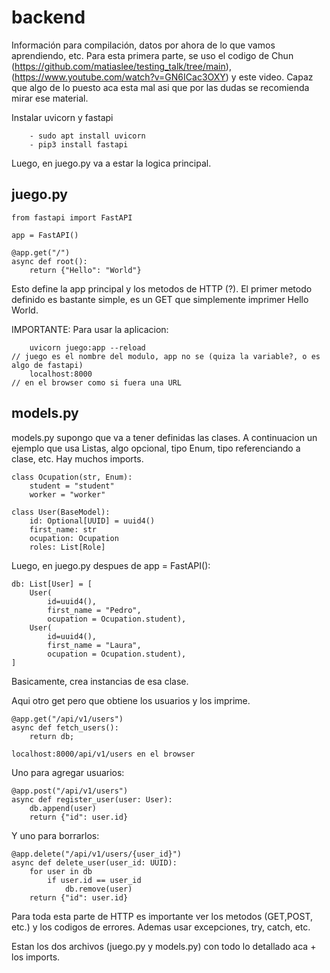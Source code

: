 # backend

Información para compilación, datos por ahora de lo que vamos aprendiendo, etc.
Para esta primera parte, se uso el codigo de Chun (https://github.com/matiaslee/testing_talk/tree/main), 
(https://www.youtube.com/watch?v=GN6ICac3OXY) y este video. Capaz que algo de lo puesto aca esta mal asi que por las dudas se recomienda mirar ese material.


Instalar uvicorn y fastapi
```
    - sudo apt install uvicorn
    - pip3 install fastapi
```
Luego, en juego.py va a estar la logica principal.


## juego.py
```
from fastapi import FastAPI

app = FastAPI()

@app.get("/")
async def root():
    return {"Hello": "World"}
```
Esto define la app principal y los metodos de HTTP (?). El primer metodo definido es bastante simple, es un GET que simplemente imprimer Hello World. 

IMPORTANTE: Para usar la aplicacion:
```
    uvicorn juego:app --reload
// juego es el nombre del modulo, app no se (quiza la variable?, o es algo de fastapi)
    localhost:8000
// en el browser como si fuera una URL
```

## models.py
models.py supongo que va a tener definidas las clases. A continuacion un ejemplo que usa Listas, algo opcional, tipo Enum, tipo referenciando a clase, etc. Hay muchos imports.

```
class Ocupation(str, Enum):
    student = "student"
    worker = "worker"

class User(BaseModel):
    id: Optional[UUID] = uuid4()
    first_name: str
    ocupation: Ocupation
    roles: List[Role]
```

Luego, en juego.py despues de app = FastAPI():
```
db: List[User] = [
    User(
        id=uuid4(),
        first_name = "Pedro",
        ocupation = Ocupation.student),
    User(
        id=uuid4(),
        first_name = "Laura",
        ocupation = Ocupation.student),
]
```
Basicamente, crea instancias de esa clase.

Aqui otro get pero que obtiene los usuarios y los imprime.
```
@app.get("/api/v1/users")
async def fetch_users():
    return db;
```
```
localhost:8000/api/v1/users en el browser
```
Uno para agregar usuarios:
```
@app.post("/api/v1/users")
async def register_user(user: User):
    db.append(user)
    return {"id": user.id}
```
Y uno para borrarlos:
```
@app.delete("/api/v1/users/{user_id}")
async def delete_user(user_id: UUID):
    for user in db
        if user.id == user_id
            db.remove(user)
    return {"id": user.id}
```

Para toda esta parte de HTTP es importante ver los metodos (GET,POST, etc.) y los codigos de errores. Ademas usar excepciones, try, catch, etc.

Estan los dos archivos (juego.py y models.py) con todo lo detallado aca + los imports.
